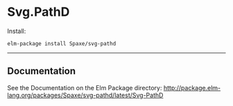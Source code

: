 # Svg.PathD

Install:

    elm-package install Spaxe/svg-pathd

---

## Documentation

See the Documentation on the Elm Package directory: http://package.elm-lang.org/packages/Spaxe/svg-pathd/latest/Svg-PathD
